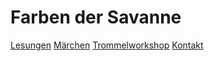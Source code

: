 # Farben der Savanne

<a href="./lesungen.html" class="btn">Lesungen</a>
<a href="./maerchen.html" class="btn">Märchen</a>
<a href="./trommeln.html" class="btn">Trommelworkshop</a>
<a href="./about.html" class="btn">Kontakt</a>
